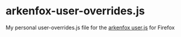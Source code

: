 # arkenfox-user-overrides.js
My personal user-overrides.js file for the [arkenfox user.js](https://github.com/arkenfox/user.js) for Firefox